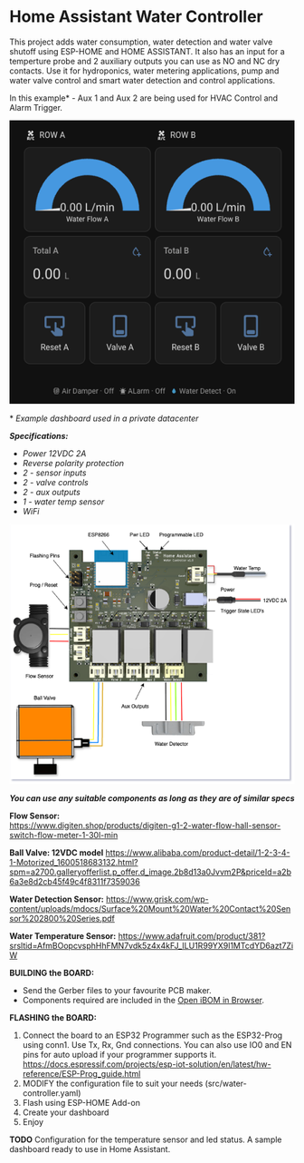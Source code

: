 
# Home Assistant Water Controller

This project adds water consumption, water detection and water valve shutoff using ESP-HOME and HOME ASSISTANT. It also has an input for a temperture probe and 2 auxiliary outputs you can use as NO and NC dry contacts.  Use it for hydroponics, water metering applications, pump and water valve control and smart water detection and control applications.

In this example* - Aux 1 and Aux 2 are being used for HVAC Control and Alarm Trigger.

![HA Dashboard](images/screenshot_ha_dashboard.png)

\* *Example dashboard used in a private datacenter*

***Specifications:***

- *Power 12VDC 2A*
- *Reverse polarity protection*
- *2 - sensor inputs*
- *2 - valve controls*
- *2 - aux outputs*
- *1 - water temp sensor*
- *WiFi*

![Board Connection](images/Board_Connection.png)

***You can use any suitable components as long as they are of similar specs***

**Flow Sensor:**  
<https://www.digiten.shop/products/digiten-g1-2-water-flow-hall-sensor-switch-flow-meter-1-30l-min>

**Ball Valve:  12VDC model**
<https://www.alibaba.com/product-detail/1-2-3-4-1-Motorized_1600518683132.html?spm=a2700.galleryofferlist.p_offer.d_image.2b8d13a0Jvvm2P&priceId=a2b6a3e8d2cb45f49c4f8311f7359036>

**Water Detection Sensor:** 
<https://www.grisk.com/wp-content/uploads/mdocs/Surface%20Mount%20Water%20Contact%20Sensor%202800%20Series.pdf>

**Water Temperature Sensor:**
<https://www.adafruit.com/product/381?srsltid=AfmBOopcvsphHhFMN7vdk5z4x4kFJ_ILU1R99YX9l1MTcdYD6azt7ZiW>

**BUILDING the BOARD:**

- Send the Gerber files to your favourite PCB maker.  
- Components required are included in the [Open iBOM in Browser](https://marcellogentile.github.io/Home-Assistant-Water-Controller/ibom.html).

**FLASHING the BOARD:**

1. Connect the board to an ESP32 Programmer such as the ESP32-Prog using conn1.  Use Tx, Rx, Gnd connections.   You can also use IO0 and EN pins for auto upload if your programmer supports it. <https://docs.espressif.com/projects/esp-iot-solution/en/latest/hw-reference/ESP-Prog_guide.html>
2. MODIFY the configuration file to suit your needs (src/water-controller.yaml)
3. Flash using ESP-HOME Add-on
4. Create your dashboard
5. Enjoy

**TODO**
Configuration for the temperature sensor and led status.  A sample dashboard ready to use in Home Assistant.
